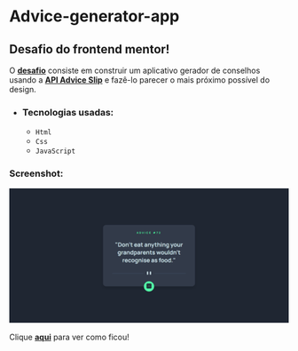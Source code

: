 # Advice-generator-app

## Desafio do **frontend mentor**!

O [**desafio**](https://www.frontendmentor.io/challenges/advice-generator-app-QdUG-13db) consiste em construir um aplicativo gerador de conselhos
usando a [**API Advice Slip**](https://api.adviceslip.com/) e fazê-lo parecer o mais próximo possível do design.

- ### Tecnologias usadas:
  - `Html`
  - `Css`
  - `JavaScript`

### Screenshot:

![alt](images/screenshot.png)

Clique [**aqui**](https://renanalmeida225.github.io/Advice-generator-app/) para ver como ficou!
